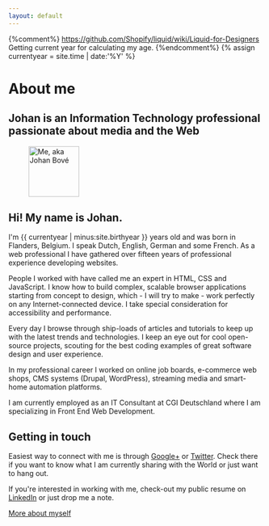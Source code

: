 ```yaml
---
layout: default
---
```


{%comment%}
https://github.com/Shopify/liquid/wiki/Liquid-for-Designers
Getting current year for calculating my age.
{%endcomment%}
{% assign currentyear = site.time | date:'%Y' %}

# About me

## Johan is an Information Technology professional passionate about media and the Web

<figure class="avatar" title="Johan in 2012"><img src="//www.gravatar.com/avatar/4554cca5bb71b81cad02162b4473a226?s=100" alt="Me, aka Johan Bové" width="100" height="100"></figure>

## Hi! My name is Johan.

<!-- So this is totally assuming I am still alive when you read this... *darkthoughts* -->
I'm {{ currentyear | minus:site.birthyear }} years old and was born in Flanders, Belgium. I speak Dutch, English, German and some French. As a web professional I have gathered over fifteen years of professional experience developing websites.

People I worked with have called me an expert in HTML, CSS and JavaScript. I know how to build complex, scalable browser applications starting from concept to design, which - I will try to make - work perfectly on any Internet-connected device. I take special consideration for accessibility and performance.

Every day I browse through ship-loads of articles and tutorials to keep up with the latest trends and technologies. I keep an eye out for cool open-source projects, scouting for the best coding examples of great software design and user experience.

In my professional career I worked on online job boards, e-commerce web shops, CMS systems (Drupal, WordPress), streaming media and smart-home automation platforms.

I am currently employed as an IT Consultant at CGI Deutschland where I am specializing in Front End Web Development.

## Getting in touch

Easiest way to connect with me is through [Google+](//plus.google.com/u/0/+JohanBové) or [Twitter](//twitter.com/johanbove). Check there if you want to know what I am currently sharing with the World or just want to hang out.

If you're interested in working with me, check-out my public resume on [LinkedIn](//de.linkedin.com/in/johanbove) or just drop me a note.

[More about myself](/about)
